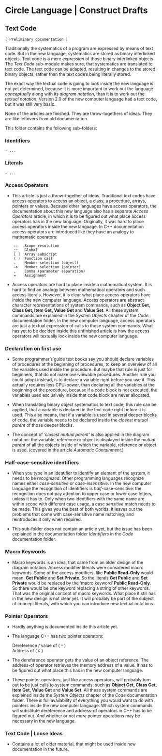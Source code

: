 ﻿Circle Language | Construct Drafts
==================================

Text Code
---------

`[ Preliminary documentation ]`

Traditionally the systematics of a program are expressed by means of text code. But in the new language, systematics are stored as binary interlinked objects. Text code is a mere *expression* of those binary interlinked objects. The *Text Code* sub-module makes sure, that systematics are translated to text code. The text code can be adapted, resulting in changes to the stored binary objects, rather than the text code’s being literally stored.

The exact way the textual code is going to look inside the new language is not yet determined, because it is more important to work out the language *conceptually* along with its *diagram notation*, than it is to work out the *textual notation*. Version 2.0 of the new computer language had a text code, but it was still very basic.

None of the articles are finished. They are throw-togethers of ideas. They are like leftovers from old documentation.

This folder contains the following sub-folders:

### Identifiers

    - ...

### Literals

    - ...

### Access Operators

- This article is just a throw-together of ideas. Traditional text codes have access operators to access an object, a class, a procedure, arrays, pointers or values. Because other languages have access operators, the documentation about this new language also has a separate *Access Operators* article, in which it is to be figured out what place access operators has in the new language. Originally, it was hard to place access operators inside the new language. In C++ documentation access operators are introduced like they have an analogy to mathematic operators:  

````
    ::   Scope resolution  
    ::   Global  
    [ ]  Array subscript  
    ( )  Function call  
    .    Member selection (object)  
    –>   Member selection (pointer)  
    ,    Comma (parameter separation)  
    =    Assignment
````

- Access operators are hard to place inside a mathematical system. It is hard to find an analogy between mathematical operators and such access literals. However, it is clear what place access operators have inside the new computer language. Access operators are abstract character representations of system commands, such as __Object Get, Class Get, Item Get, Value Get__ and __Value Set__. All these system commands are explained in the *System Objects* chapter of the *Code* documentation folder. In the new computer language, access operators are just a textual expression of calls to those system commands. What has yet to be decided inside this unfinished article is how the access operators will textually look inside the new computer language.

### Declaration on first use

- Some programmer’s guide text books say you should declare variables of procedures at the beginning of procedures, to keep an overview of all the variables used inside the procedure. But maybe that rule is just for beginners, that do not make overviewable procedures. Another rule you could adopt instead, is to declare a variable right before you use it. This actually requires less CPU-power, than declaring all the variables at the beginning of the procedure, because if a code block is not executed, the variables used exclusively inside that code block are never allocated.

- When translating binary object systematics to text code, this rule can be applied, that a variable is declared in the text code right before it is used. This also means, that if a variable is used in several deeper blocks of code, the variable needs to be declared inside the *closest mutual parent* of those deeper blocks.

- The concept of *‘closest mutual parent’* is also applied in the diagram notation: the variable, reference or object is displayed inside the *mutual parent* of all the objects inside of which the variable, reference or object is used. (covered in the article *Automatic Containment*.)

### Half-case-sensitive identifiers

- When you type in an identifier to identify an element of the system, it needs to be *recognized*. Other programming languages recognize names either *case-sensitive* or *case-insensitive*. In the new computer language the recognition of identifiers is *half*-case-sensitive: the recognition does not pay attention to upper case or lower case letters, unless it has to. Only when two identifiers with the same name are within scope with different case usage, a case *sensitive* match needs to be made. This gives you the best of both worlds. It leaves out the problems that come with case-sensitive name matching, and reintroduces it only when required.

- This sub-folder does not contain an article yet, but the issue has been explained in the documentation folder *Identifiers* in the *Code* documentation folder.

### Macro Keywords

- Macro keywords is an idea, that came from an older design of the diagram notation. Access modifier literals were considered macro keywords. Some of the access modifiers, like __Public Read-Only__ would mean: __Get Public__ and __Set Private__. So the literals __Get Public__ and __Set Private__ would be replaced by the ‘macro keyword’ __Public Read-Only__. So there would be one keyword replacing a string of other keywords. That was the original concept of macro keywords. What place it still has in the new design is not clear yet. It will probably be part of the subject of concept literals, with which you can introduce new textual notations.

### Pointer Operators

- Hardly anything is documented inside this article yet.

- The language C++ has two pointer operators:

  Dereference / value of ( `*` )  
  Address of ( `&` )

- The dereference operator gets the value of an object reference. The address-of operator retrieves the memory address of a value. It has to be figured out what place this has in the new computer language.

- These pointer operators, just like access operators, will probably turn out to be just calls to system commands, such as __Object Get, Class Get, Item Get, Value Get__ and __Value Set__. All these system commands are explained inside the *System Objects* chapter of the *Code* documentation folder. There is full availability of everything you would want to do with pointers inside the new computer language. Which system commands will substitute dereference and address-of operators in C++ has to be figured out. *And* whether or not *more* pointer operations may be necessary in the new language.

### Text Code | Loose Ideas
  
- Contains a lot of older material, that might be used inside new documentation in the future.